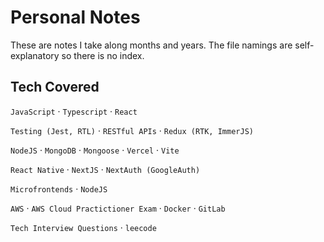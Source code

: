 # Personal Notes

These are notes I take along months and years. The file namings are self-explanatory so there is no index.

## Tech Covered

`JavaScript` · `Typescript` · `React`

`Testing (Jest, RTL)` · `RESTful APIs` · `Redux (RTK, ImmerJS)`

`NodeJS` · `MongoDB` · `Mongoose` · `Vercel` · `Vite`

`React Native` · `NextJS` · `NextAuth (GoogleAuth)`

`Microfrontends` · `NodeJS` 

`AWS` · `AWS Cloud Practictioner Exam` · `Docker` · `GitLab`

`Tech Interview Questions` · `leecode`
